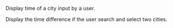 Display time of a city input by a user.

Display the time difference if the user search and select two cities.



